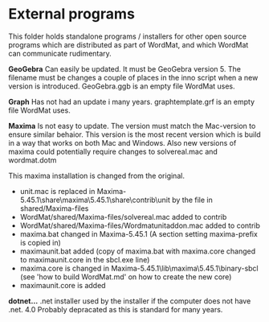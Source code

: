 # External programs
This folder holds standalone programs / installers for other open source programs which are distributed as part of WordMat, and which WordMat can communicate rudimentary.

**GeoGebra**
Can easily be updated. It must be GeoGebra version 5. The filename must be changes a couple of places in the inno script when a new version is introduced.
GeoGebra.ggb is an empty file WordMat uses.

**Graph**
Has not had an update i many years.
graphtemplate.grf is an empty file WordMat uses.

**Maxima**
Is not easy to update. The version must match the Mac-version to ensure similar behaior. This version is the most recent version which is build in a way that works on both Mac and Windows.
Also new versions of maxima could potentially require changes to solvereal.mac and wordmat.dotm

This maxima installation is changed from the original.
- unit.mac is replaced in Maxima-5.45.1\share\maxima\5.45.1\share\contrib\unit by the file in shared/Maxima-files
- WordMat/shared/Maxima-files/solvereal.mac added to contrib
- WordMat/shared/Maxima-files/Wordmatunitaddon.mac added to contrib
- maxima.bat changed in Maxima-5.45.1  (A section setting maxima-prefix is copied in)
- maximaunit.bat added     (copy of maxima.bat with maxima.core changed to maximaunit.core in the sbcl.exe line)
- maxima.core is changed in Maxima-5.45.1\lib\maxima\5.45.1\binary-sbcl    (see 'how to build WordMat.md' on how to create the new core)
- maximaunit.core is added

**dotnet...**
.net installer used by the installer if the computer does not have .net. 4.0
Probably depracated as this is standard for many years.